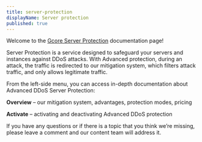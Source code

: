 ```yaml
---
title: server-protection
displayName: Server protection
published: true
---
```


Welcome to the [Gcore Server Protection](https://gcore.com/ddos-protection/servers) documentation page!

Server Protection is a service designed to safeguard your servers and instances against DDoS attacks. With Advanced protection, during an attack, the traffic is redirected to our mitigation system, which filters attack traffic, and only allows legitimate traffic.

From the left-side menu, you can access in-depth documentation about Advanced DDoS Server Protection:

**Overview** – our mitigation system, advantages, protection modes, pricing

**Activate** – activating and deactivating Advanced DDoS protection

If you have any questions or if there is a topic that you think we’re missing, please leave a comment and our content team will address it.
